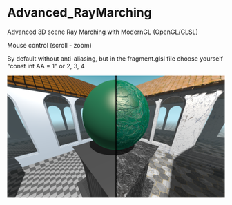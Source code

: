 # Advanced_RayMarching
Advanced 3D scene Ray Marching with ModernGL (OpenGL/GLSL)

Mouse control (scroll - zoom)

By default without anti-aliasing, but in the fragment.glsl file choose yourself "const int AA = 1" or 2, 3, 4

![ray_marching](/sreenshots/0.png)
